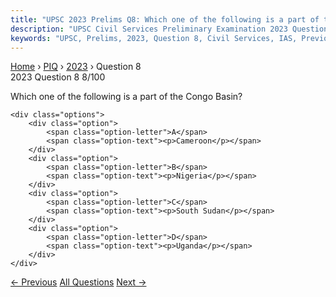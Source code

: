 ```yaml
---
title: "UPSC 2023 Prelims Q8: Which one of the following is a part of the Congo Basin?"
description: "UPSC Civil Services Preliminary Examination 2023 Question 8 with options and answer"
keywords: "UPSC, Prelims, 2023, Question 8, Civil Services, IAS, Previous Year Questions"
---
```


<nav class="breadcrumb">
    <a href="../../">Home</a>
    <span>›</span>
    <a href="../">PIQ</a>
    <span>›</span>
    <a href="./">2023</a>
    <span>›</span>
    <span>Question 8</span>
</nav>

<div class="question-header">
    <div class="question-meta">
        <span class="year-badge">2023</span>
        <span class="question-number">Question 8</span>
        <span class="progress">8/100</span>
    </div>
    <div class="progress-bar">
        <div class="progress-fill" style="width: 8.0%"></div>
    </div>
</div>

<div class="question-content">
    <div class="question-text">
        <p>Which one of the following is a part of the Congo Basin?</p>
    </div>
    
    <div class="options">
        <div class="option">
            <span class="option-letter">A</span>
            <span class="option-text"><p>Cameroon</p></span>
        </div>
        <div class="option">
            <span class="option-letter">B</span>
            <span class="option-text"><p>Nigeria</p></span>
        </div>
        <div class="option">
            <span class="option-letter">C</span>
            <span class="option-text"><p>South Sudan</p></span>
        </div>
        <div class="option">
            <span class="option-letter">D</span>
            <span class="option-text"><p>Uganda</p></span>
        </div>
    </div>
</div>

<div class="question-nav">
    <a href="../q007-about-three-fourths-of-worlds-cobalt-a-metal-requi/" class="nav-btn prev">← Previous</a>
    <a href="../" class="nav-btn center">All Questions</a>
    <a href="../q009-consider-the-following-statements-1-amarkantak-hil/" class="nav-btn next">Next →</a>
</div>
